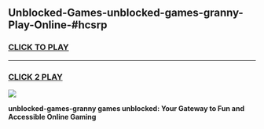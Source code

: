 
## Unblocked-Games-unblocked-games-granny-Play-Online-#hcsrp
<h3>
<a href="https://premium.freeplayer.one?title=unblocked-games-granny&ref=27F">CLICK TO PLAY</a></h3>
<hr>

<h3>
<a href="https://premium.freeplayer.one?title=unblocked-games-granny&ref=27F">CLICK 2 PLAY</a>
  
</h3>

<a href="https://premium.freeplayer.one?title=unblocked-games-granny&ref=27F"><img src="https://clearcache.store/games.png"></a>


**unblocked-games-granny games unblocked: Your Gateway to Fun and Accessible Online Gaming**
